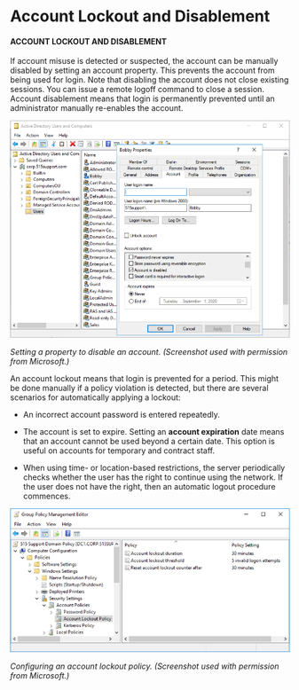 # Account Lockout and Disablement

#### ACCOUNT LOCKOUT AND DISABLEMENT

If account misuse is detected or suspected, the account can be manually disabled by setting an account property. This prevents the account from being used for login. Note that disabling the account does not close existing sessions. You can issue a remote logoff command to close a session. Account disablement means that login is permanently prevented until an administrator manually re-enables the account.

![](./img/accountlockout.png)

_Setting a property to disable an account. (Screenshot used with permission from Microsoft.)_

An account lockout means that login is prevented for a period. This might be done manually if a policy violation is detected, but there are several scenarios for automatically applying a lockout:

-   An incorrect account password is entered repeatedly.
    
-   The account is set to expire. Setting an **account expiration** date means that an account cannot be used beyond a certain date. This option is useful on accounts for temporary and contract staff.
    
-   When using time- or location-based restrictions, the server periodically checks whether the user has the right to continue using the network. If the user does not have the right, then an automatic logout procedure commences.

![](./img/accountlockout1.png)

_Configuring an account lockout policy. (Screenshot used with permission from Microsoft.)_